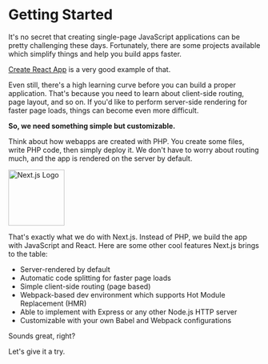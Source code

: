 # Getting Started

It's no secret that creating single-page JavaScript applications can be pretty challenging these days. Fortunately, there are some projects available which simplify things and help you build apps faster.

[Create React App](https://github.com/facebookincubator/create-react-app) is a very good example of that.

Even still, there's a high learning curve before you can build a proper application. That's because you need to learn about client-side routing, page layout, and so on. If you'd like to perform server-side rendering for faster page loads, things can become even more difficult.

**So, we need something simple but customizable.**

Think about how webapps are created with PHP. You create some files, write PHP code, then simply deploy it. We don't have to worry about routing much, and the app is rendered on the server by default.

<img width="112" alt="Next.js Logo" src="https://cloud.githubusercontent.com/assets/50838/24116055/7076ba9c-0dcb-11e7-93d0-ba8f9ac8f6e4.png">

That's exactly what we do with Next.js. Instead of PHP, we build the app with JavaScript and React. Here are some other cool features Next.js brings to the table:

- Server-rendered by default
- Automatic code splitting for faster page loads
- Simple client-side routing (page based)
- Webpack-based dev environment which supports Hot Module Replacement (HMR)
- Able to implement with Express or any other Node.js HTTP server
- Customizable with your own Babel and Webpack configurations

Sounds great, right?

Let's give it a try.